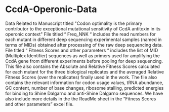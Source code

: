 # CcdA-Operonic-Data
Data Related to Manuscript titled "Codon optimality is the primary contributor to the exceptional mutational sensitivity of CcdA antitoxin in its operonic context"
File titled “ Freq_NNK “ includes the read numbers for each mutant in different deep sequencing experimental samples (named in terms of MIDs) obtained after processing of the raw deep sequencing data.
File titled “ Fitness Scores and other parameters “ includes the list of MID (Multiplex Identifier) sequences as well as primers used for amplifying the CcdA gene from different experiments before pooling for deep sequencing. This file also contains the Absolute and Relative Fitness Scores calculated for each mutant for the three biological replicates and the averaged Relative Fitness Scores (over the replicates) finally used in the work. The file also contains the relevant information for codon usage values, tRNA abundance, GC content, number of base changes, ribosome stalling, predicted energies for binding to Shine Dalgarno and anti-Shine Dalgarno sequences. We have also include more details in the the ReadMe sheet in the “Fitness Scores and other parameters” excel file.
